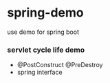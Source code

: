# spring-demo
use demo for spring boot

### servlet cycle life demo
-  @PostConstruct @PreDestroy
- spring interface
